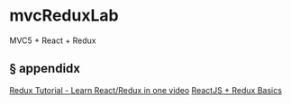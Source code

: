 # mvcReduxLab
MVC5 + React + Redux

## § appendidx
[Redux Tutorial - Learn React/Redux in one video](https://www.youtube.com/watch?v=OSSpVLpuVWA&t=50s)
[ReactJS + Redux Basics](https://www.youtube.com/playlist?list=PL55RiY5tL51rrC3sh8qLiYHqUV3twEYU_)
